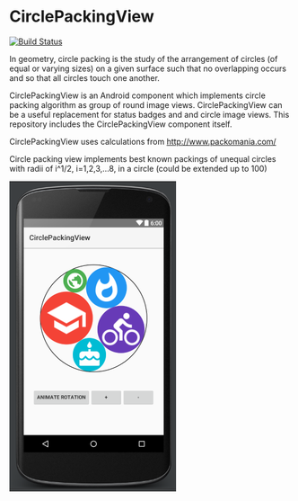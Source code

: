 # CirclePackingView

[![Build Status](https://travis-ci.org/veonua/CirclePackingView.svg)](https://travis-ci.org/veonua/CirclePackingView) 

In geometry, circle packing is the study of the arrangement of circles (of equal or varying sizes) on a given surface such that no overlapping occurs and so that all circles touch one another.


CirclePackingView is an Android component which implements circle packing algorithm as group of round image views. CirclePackingView can be a useful replacement for status badges and and circle image views. This repository includes the CirclePackingView component itself.

CirclePackingView uses calculations from <a href="http://www.packomania.com/" target="_blank">http://www.packomania.com/</a>

Circle packing view implements best known packings of unequal circles with radii of i^1/2, i=1,2,3,...8, in a circle (could be extended up to 100)


<img src="./preview.png" alt="Preview" />


